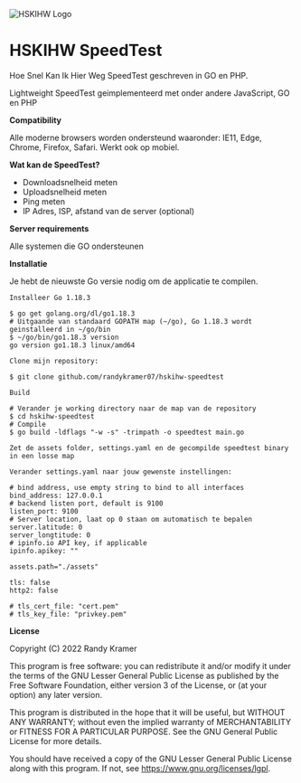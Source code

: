 ![HSKIHW Logo](https://github.com/randykramer07/hskihw-speedtest/blob/master/logo/HSKIHW-wit?raw=true)

# HSKIHW SpeedTest
Hoe Snel Kan Ik Hier Weg SpeedTest geschreven in GO en PHP.

Lightweight SpeedTest geimplementeerd met onder andere JavaScript, GO en PHP

**Compatibility**

Alle moderne browsers worden ondersteund waaronder: IE11, Edge, Chrome, Firefox, Safari. Werkt ook op mobiel.

**Wat kan de SpeedTest?**

   - Downloadsnelheid meten
   - Uploadsnelheid meten
   - Ping meten
   - IP Adres, ISP, afstand van de server (optional)

**Server requirements**

   Alle systemen die GO ondersteunen

**Installatie**

Je hebt de nieuwste Go versie nodig om de applicatie te compilen.

    Installeer Go 1.18.3

    $ go get golang.org/dl/go1.18.3
    # Uitgaande van standaard GOPATH map (~/go), Go 1.18.3 wordt geinstalleerd in ~/go/bin
    $ ~/go/bin/go1.18.3 version
    go version go1.18.3 linux/amd64

    Clone mijn repository:

    $ git clone github.com/randykramer07/hskihw-speedtest

    Build

    # Verander je working directory naar de map van de repository
    $ cd hskihw-speedtest
    # Compile
    $ go build -ldflags "-w -s" -trimpath -o speedtest main.go

    Zet de assets folder, settings.yaml en de gecompilde speedtest binary in een losse map

    Verander settings.yaml naar jouw gewenste instellingen:

    # bind address, use empty string to bind to all interfaces
    bind_address: 127.0.0.1
    # backend listen port, default is 9100
    listen_port: 9100
    # Server location, laat op 0 staan om automatisch te bepalen
    server.latitude: 0
    server_longtitude: 0
    # ipinfo.io API key, if applicable
    ipinfo.apikey: ""
    
    assets.path="./assets"
    
    tls: false
    http2: false

    # tls_cert_file: "cert.pem"
    # tls_key_file: "privkey.pem"

**License**

Copyright (C) 2022 Randy Kramer

This program is free software: you can redistribute it and/or modify it under the terms of the GNU Lesser General Public License as published by the Free Software Foundation, either version 3 of the License, or (at your option) any later version.

This program is distributed in the hope that it will be useful, but WITHOUT ANY WARRANTY; without even the implied warranty of MERCHANTABILITY or FITNESS FOR A PARTICULAR PURPOSE. See the GNU General Public License for more details.

You should have received a copy of the GNU Lesser General Public License along with this program. If not, see https://www.gnu.org/licenses/lgpl.
